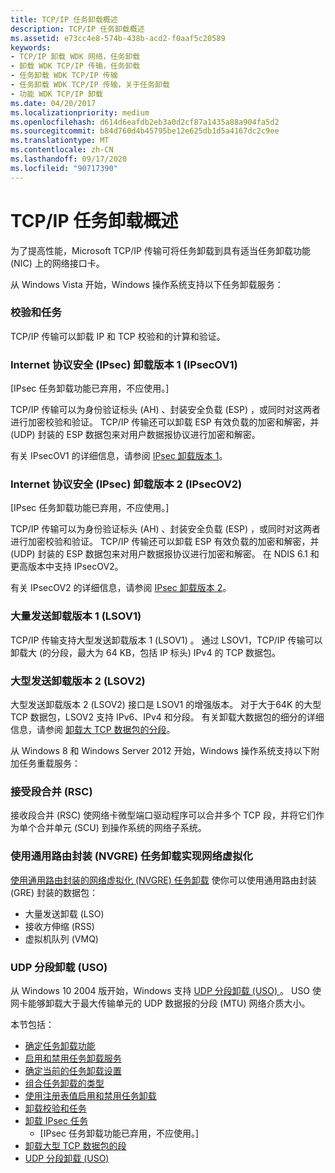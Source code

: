 ```yaml
---
title: TCP/IP 任务卸载概述
description: TCP/IP 任务卸载概述
ms.assetid: e73cc4e8-574b-438b-acd2-f0aaf5c20589
keywords:
- TCP/IP 卸载 WDK 网络，任务卸载
- 卸载 WDK TCP/IP 传输，任务卸载
- 任务卸载 WDK TCP/IP 传输
- 任务卸载 WDK TCP/IP 传输，关于任务卸载
- 功能 WDK TCP/IP 卸载
ms.date: 04/20/2017
ms.localizationpriority: medium
ms.openlocfilehash: d614d6eafdb2eb3a0d2cf87a1435a88a904fa5d2
ms.sourcegitcommit: b84d760d4b45795be12e625db1d5a4167dc2c9ee
ms.translationtype: MT
ms.contentlocale: zh-CN
ms.lasthandoff: 09/17/2020
ms.locfileid: "90717390"
---
```

# <a name="tcpip-task-offload-overview"></a>TCP/IP 任务卸载概述





为了提高性能，Microsoft TCP/IP 传输可将任务卸载到具有适当任务卸载功能 (NIC) 上的网络接口卡。

从 Windows Vista 开始，Windows 操作系统支持以下任务卸载服务：

### <a name="checksum-tasks"></a>校验和任务

TCP/IP 传输可以卸载 IP 和 TCP 校验和的计算和验证。

### <a name="internet-protocol-security-ipsec-offload-version-1-ipsecov1"></a>Internet 协议安全 (IPsec) 卸载版本 1 (IPsecOV1) 

\[IPsec 任务卸载功能已弃用，不应使用。\]

TCP/IP 传输可以为身份验证标头 (AH) 、封装安全负载 (ESP) ，或同时对这两者进行加密校验和验证。 TCP/IP 传输还可以卸载 ESP 有效负载的加密和解密，并 (UDP) 封装的 ESP 数据包来对用户数据报协议进行加密和解密。

有关 IPsecOV1 的详细信息，请参阅 [IPsec 卸载版本 1](background-reading-on-ipsec.md)。

### <a name="internet-protocol-security-ipsec-offload-version-2-ipsecov2"></a>Internet 协议安全 (IPsec) 卸载版本 2 (IPsecOV2) 

\[IPsec 任务卸载功能已弃用，不应使用。\]

TCP/IP 传输可以为身份验证标头 (AH) 、封装安全负载 (ESP) ，或同时对这两者进行加密校验和验证。 TCP/IP 传输还可以卸载 ESP 有效负载的加密和解密，并 (UDP) 封装的 ESP 数据包来对用户数据报协议进行加密和解密。 在 NDIS 6.1 和更高版本中支持 IPsecOV2。

有关 IPsecOV2 的详细信息，请参阅 [IPsec 卸载版本 2](./introduction-to-ipsec-offload-version-2.md)。

### <a name="large-send-offload-version-1-lsov1"></a>大量发送卸载版本 1 (LSOV1) 

TCP/IP 传输支持大型发送卸载版本 1 (LSOV1) 。 通过 LSOV1，TCP/IP 传输可以卸载大 (的分段，最大为 64 KB，包括 IP 标头) IPv4 的 TCP 数据包。

### <a name="large-send-offload-version-2-lsov2"></a>大型发送卸载版本 2 (LSOV2) 

大型发送卸载版本 2 (LSOV2) 接口是 LSOV1 的增强版本。 对于大于64K 的大型 TCP 数据包，LSOV2 支持 IPv6、IPv4 和分段。 有关卸载大数据包的细分的详细信息，请参阅 [卸载大 TCP 数据包的分段](offloading-the-segmentation-of-large-tcp-packets.md)。

从 Windows 8 和 Windows Server 2012 开始，Windows 操作系统支持以下附加任务重载服务：

### <a name="receive-segment-coalescing-rsc"></a>接受段合并 (RSC)

接收段合并 (RSC) 使网络卡微型端口驱动程序可以合并多个 TCP 段，并将它们作为单个合并单元 (SCU) 到操作系统的网络子系统。

### <a name="network-virtualization-using-generic-routing-encapsulation-nvgre-task-offload"></a>使用通用路由封装 (NVGRE) 任务卸载实现网络虚拟化

[使用通用路由封装的网络虚拟化 (NVGRE) 任务卸载](network-virtualization-using-generic-routing-encapsulation--nvgre--task-offload.md) 使你可以使用通用路由封装 (GRE) 封装的数据包：

-   大量发送卸载 (LSO)
-   接收方伸缩 (RSS)
-   虚拟机队列 (VMQ)

### <a name="udp-segmentation-offload-uso"></a>UDP 分段卸载 (USO)

从 Windows 10 2004 版开始，Windows 支持 [UDP 分段卸载 (USO) ](udp-segmentation-offload-uso-.md)。 USO 使网卡能够卸载大于最大传输单元的 UDP 数据报的分段 (MTU) 网络介质大小。

本节包括：

-   [确定任务卸载功能](determining-task-offload-capabilities.md)
-   [启用和禁用任务卸载服务](enabling-and-disabling-task-offload-services.md)
-   [确定当前的任务卸载设置](determining-the-current-task-offload-settings.md)
-   [组合任务卸载的类型](combining-types-of-task-offloads.md)
-   [使用注册表值启用和禁用任务卸载](using-registry-values-to-enable-and-disable-task-offloading.md)
-   [卸载校验和任务](offloading-checksum-tasks.md)
-   [卸载 IPsec 任务](background-reading-on-ipsec.md)
    - \[IPsec 任务卸载功能已弃用，不应使用。\]
-   [卸载大型 TCP 数据包的段](offloading-the-segmentation-of-large-tcp-packets.md)
-   [UDP 分段卸载 (USO)](udp-segmentation-offload-uso-.md)

 

